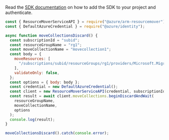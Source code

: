 Read the [SDK documentation](https://github.com/Azure/azure-sdk-for-js/blob/%40azure%2Farm-resourcemover_2.0.1/sdk/resourcemover/arm-resourcemover/README.md) on how to add the SDK to your project and authenticate.

```javascript
const { ResourceMoverServiceAPI } = require("@azure/arm-resourcemover");
const { DefaultAzureCredential } = require("@azure/identity");

async function moveCollectionsDiscard() {
  const subscriptionId = "subid";
  const resourceGroupName = "rg1";
  const moveCollectionName = "movecollection1";
  const body = {
    moveResources: [
      "/subscriptions/subid/resourceGroups/rg1/providers/Microsoft.Migrate/MoveCollections/movecollection1/MoveResources/moveresource1",
    ],
    validateOnly: false,
  };
  const options = { body: body };
  const credential = new DefaultAzureCredential();
  const client = new ResourceMoverServiceAPI(credential, subscriptionId);
  const result = await client.moveCollections.beginDiscardAndWait(
    resourceGroupName,
    moveCollectionName,
    options
  );
  console.log(result);
}

moveCollectionsDiscard().catch(console.error);
```
